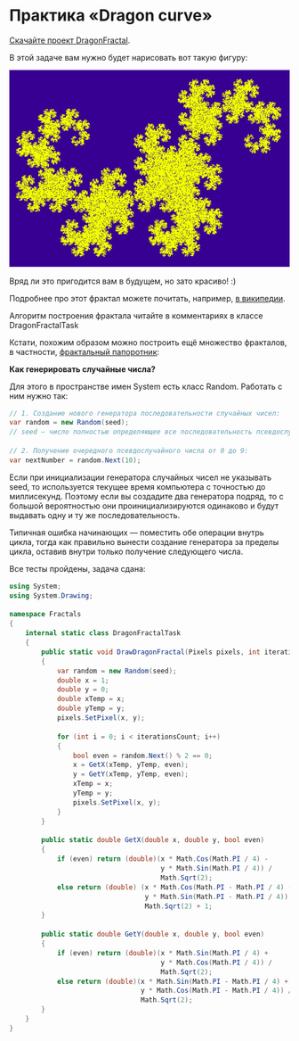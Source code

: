 # Практика «Dragon curve»

[Скачайте проект DragonFractal](Fractals.zip).

В этой задаче вам нужно будет нарисовать вот такую фигуру:

<p float="left">
<img src="dragon.png" width="600" />
</p>

Вряд ли это пригодится вам в будущем, но зато красиво! :)

Подробнее про этот фрактал можете почитать, например, [в википедии](https://en.wikipedia.org/wiki/Dragon_curve).

Алгоритм построения фрактала читайте в комментариях в классе DragonFractalTask

Кстати, похожим образом можно построить ещё множество фракталов, в частности, [фрактальный папоротник](https://en.wikipedia.org/wiki/Barnsley_fern):

**Как генерировать случайные числа?**

Для этого в пространстве имен System есть класс Random. Работать с ним нужно так:
```cs
// 1. Создание нового генератора последовательности случайных чисел:
var random = new Random(seed);
// seed — число полностью определяющее все последовательность псевдослучайных чисел этого генератора.

// 2. Получение очередного псевдослучайного числа от 0 до 9:
var nextNumber = random.Next(10);
```

Если при инициализации генератора случайных чисел не указывать seed, то используется текущее время компьютера с точностью до миллисекунд. Поэтому если вы создадите два генератора подряд, то с большой вероятностью они проинициализируются одинаково и будут выдавать одну и ту же последовательность.

Типичная ошибка начинающих — поместить обе операции внутрь цикла, тогда как правильно вынести создание генератора за пределы цикла, оставив внутри только получение следующего числа.

Все тесты пройдены, задача сдана:
```cs
using System;
using System.Drawing;

namespace Fractals
{
    internal static class DragonFractalTask
    {
        public static void DrawDragonFractal(Pixels pixels, int iterationsCount, int seed)
        {
            var random = new Random(seed);
            double x = 1;
            double y = 0;
            double xTemp = x;
            double yTemp = y;
            pixels.SetPixel(x, y);
    
            for (int i = 0; i < iterationsCount; i++)
            {
                bool even = random.Next() % 2 == 0;
                x = GetX(xTemp, yTemp, even);
                y = GetY(xTemp, yTemp, even);
                xTemp = x;
                yTemp = y;
                pixels.SetPixel(x, y);
            }
        }
        
        public static double GetX(double x, double y, bool even)
        {
            if (even) return (double)(x * Math.Cos(Math.PI / 4) -
                                      y * Math.Sin(Math.PI / 4)) /
                                      Math.Sqrt(2);
            else return (double) (x * Math.Cos(Math.PI - Math.PI / 4) -
                                  y * Math.Sin(Math.PI - Math.PI / 4)) /
                                  Math.Sqrt(2) + 1;
        }
    
        public static double GetY(double x, double y, bool even)
        {
            if (even) return (double)(x * Math.Sin(Math.PI / 4) +
                                      y * Math.Cos(Math.PI / 4)) /
                                      Math.Sqrt(2);
            else return (double)(x * Math.Sin(Math.PI - Math.PI / 4) +
                                 y * Math.Cos(Math.PI - Math.PI / 4)) /
                                 Math.Sqrt(2);
        }
    }
}
```
